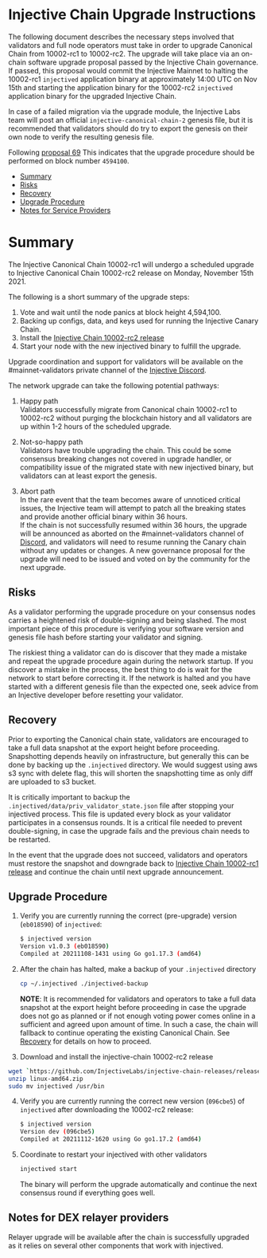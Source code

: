 # Injective Chain Upgrade Instructions

The following document describes the necessary steps involved that validators and full node operators
must take in order to upgrade Canonical Chain from 10002-rc1 to 10002-rc2. The upgrade will take place via an on-chain software upgrade proposal passed by the Injective Chain governance.
If passed, this proposal would commit the Injective Mainnet to halting the 10002-rc1 `injectived` application binary at approximately 14:00 UTC on Nov 15th and starting the application binary for the 10002-rc2 `injectived` application binary for the upgraded Injective Chain.

In case of a failed migration via the upgrade module, the Injective Labs team will post an official `injective-canonical-chain-2` genesis file, but it is recommended that validators should do try to export the genesis on their own node to verify the resulting genesis file.

Following [proposal 69](https://hub.injective.network/proposals/69)
This indicates that the upgrade procedure should be performed on block number `4594100`.

- [Summary](#summary)
- [Risks](#risks)
- [Recovery](#recovery)
- [Upgrade Procedure](#upgrade-procedure)
- [Notes for Service Providers](#notes-for-DEX-relayer-providers)

# Summary

The Injective Canonical Chain 10002-rc1 will undergo a scheduled upgrade to Injective Canonical Chain 10002-rc2 release on Monday, November 15th 2021.

The following is a short summary of the upgrade steps:

1. Vote and wait until the node panics at block height 4,594,100.
2. Backing up configs, data, and keys used for running the Injective Canary Chain.
3. Install the [Injective Chain 10002-rc2 release](https://github.com/InjectiveLabs/injective-chain-releases/releases/tag/v1.1.1-1636733798)
4. Start your node with the new injectived binary to fulfill the upgrade.

Upgrade coordination and support for validators will be available on the #mainnet-validators private channel of the [Injective Discord](https://discord.gg/injective).

The network upgrade can take the following potential pathways:
1. Happy path  
Validators successfully migrate from Canonical chain 10002-rc1 to 10002-rc2 without purging the blockchain history and all validators are up within 1-2 hours of the scheduled upgrade.

2. Not-so-happy path  
Validators have trouble upgrading the chain. This could be some consensus breaking changes not covered in upgrade handler, or compatibility issue of the migrated state with new injectived binary, but validators can at least export the genesis.

3. Abort path  
In the rare event that the team becomes aware of unnoticed critical issues, the Injective team will attempt to patch all the breaking states and provide another official binary within 36 hours.  
If the chain is not successfully resumed within 36 hours, the upgrade will be announced as aborted on the #mainnet-validators channel of [Discord](https://discord.gg/injective), and validators will need to resume running the Canary chain without any updates or changes. A new governance proposal for the upgrade will need to be issued and voted on by the community for the next upgrade.

## Risks

As a validator performing the upgrade procedure on your consensus nodes carries a heightened risk of
double-signing and being slashed. The most important piece of this procedure is verifying your
software version and genesis file hash before starting your validator and signing.

The riskiest thing a validator can do is discover that they made a mistake and repeat the upgrade
procedure again during the network startup. If you discover a mistake in the process, the best thing
to do is wait for the network to start before correcting it. If the network is halted and you have
started with a different genesis file than the expected one, seek advice from an Injective developer
before resetting your validator.

## Recovery

Prior to exporting the Canonical chain state, validators are encouraged to take a full data snapshot at the
export height before proceeding. Snapshotting depends heavily on infrastructure, but generally this
can be done by backing up the `.injectived` directory. We would suggest using aws s3 sync with delete flag, this will shorten the snapshotting time as only diff are uploaded to s3 bucket.

It is critically important to backup the `.injectived/data/priv_validator_state.json` file after stopping your injectived process. This file is updated every block as your validator participates in a consensus rounds. It is a critical file needed to prevent double-signing, in case the upgrade fails and the previous chain needs to be restarted.

In the event that the upgrade does not succeed, validators and operators must restore the snapshot and downgrade back to
[Injective Chain 10002-rc1 release](https://github.com/InjectiveLabs/injective-chain-releases/releases/tag/v1.1.0-1636178708) and continue the chain until next upgrade announcement.

## Upgrade Procedure

1. Verify you are currently running the correct (pre-upgrade) version (`eb018590`) of `injectived`:
   ```bash
   $ injectived version
   Version v1.0.3 (eb018590)
   Compiled at 20211108-1431 using Go go1.17.3 (amd64)
   ```

2. After the chain has halted, make a backup of your `.injectived` directory
    ```bash
    cp ~/.injectived ./injectived-backup
    ```
   **NOTE**: It is recommended for validators and operators to take a full data snapshot at the export
   height before proceeding in case the upgrade does not go as planned or if not enough voting power
   comes online in a sufficient and agreed upon amount of time. In such a case, the chain will fallback
   to continue operating the existing Canonical Chain. See [Recovery](#recovery) for details on how to proceed.

3. Download and install the injective-chain 10002-rc2 release
  ```bash
  wget `https://github.com/InjectiveLabs/injective-chain-releases/releases/download/v1.1.1-1636733798/linux-amd64.zip`
  unzip linux-amd64.zip
  sudo mv injectived /usr/bin
  ```

4. Verify you are currently running the correct new version (`096cbe5`) of `injectived` after downloading the 10002-rc2 release:
    ```bash
   $ injectived version
   Version dev (096cbe5)
   Compiled at 20211112-1620 using Go go1.17.2 (amd64)
   ```

5. Coordinate to restart your injectived with other validators
   ```bash
   injectived start
   ```
   The binary will perform the upgrade automatically and continue the next consensus round if everything goes well.

## Notes for DEX relayer providers
Relayer upgrade will be available after the chain is successfully upgraded as it relies on several other components that work with injectived.